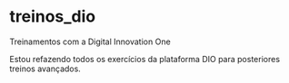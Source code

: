 # treinos_dio
Treinamentos com a Digital Innovation One

Estou refazendo todos os exercícios da plataforma DIO para posteriores treinos avançados.